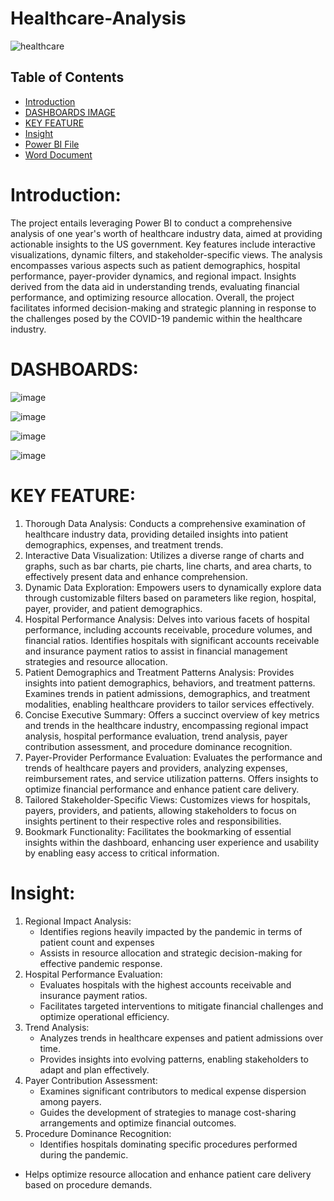 # Healthcare-Analysis
![healthcare](https://github.com/madhavyawale7/Healthcare-Analysis/assets/159420665/ee96f434-baf0-49a7-88c2-da946eea9713)


## Table of Contents

- [Introduction](#Introduction)
- [DASHBOARDS IMAGE](#DASHBOARDS)
- [KEY FEATURE](#KEY-FEATURE)
- [Insight](#Insight)
- [Power BI File](https://github.com/madhavyawale7/Healthcare-Analysis/blob/main/Power%20BI%20File.pbix)
- [Word Document](https://github.com/madhavyawale7/University-Analysis/blob/main/Word%20Document%20Of%20University%20Success%20Analysis.docx)

# Introduction:

The project entails leveraging Power BI to conduct a comprehensive analysis of one year's worth of healthcare industry data, aimed at providing actionable insights to the US government. Key features include interactive visualizations, dynamic filters, and stakeholder-specific views. The analysis encompasses various aspects such as patient demographics, hospital performance, payer-provider dynamics, and regional impact. Insights derived from the data aid in understanding trends, evaluating financial performance, and optimizing resource allocation. Overall, the project facilitates informed decision-making and strategic planning in response to the challenges posed by the COVID-19 pandemic within the healthcare industry.


# DASHBOARDS:

![image](https://github.com/madhavyawale7/Healthcare-Analysis/assets/159420665/861ca4d2-a8ce-49d6-a709-165237cf870c)

![image](https://github.com/madhavyawale7/Healthcare-Analysis/assets/159420665/7e8d6c8f-d2db-45d2-8127-9a966273350b)

![image](https://github.com/madhavyawale7/Healthcare-Analysis/assets/159420665/f0f3273c-56d7-4b23-b075-0cf4c33aca6c)

![image](https://github.com/madhavyawale7/Healthcare-Analysis/assets/159420665/35845077-94fd-441a-a03a-004de9d74f8c)

# KEY FEATURE:

1. Thorough Data Analysis: Conducts a comprehensive examination of healthcare industry data, providing detailed insights into patient demographics, expenses, and treatment trends.
2. Interactive Data Visualization: Utilizes a diverse range of charts and graphs, such as bar charts, pie charts, line charts, and area charts, to effectively present data and enhance comprehension.
3. Dynamic Data Exploration: Empowers users to dynamically explore data through customizable filters based on parameters like region, hospital, payer, provider, and patient demographics.
4. Hospital Performance Analysis: Delves into various facets of hospital performance, including accounts receivable, procedure volumes, and financial ratios. Identifies hospitals with significant accounts receivable and insurance payment ratios to assist in financial management strategies and resource allocation.
5. Patient Demographics and Treatment Patterns Analysis: Provides insights into patient demographics, behaviors, and treatment patterns. Examines trends in patient admissions, demographics, and treatment modalities, enabling healthcare providers to tailor services effectively.
6. Concise Executive Summary: Offers a succinct overview of key metrics and trends in the healthcare industry, encompassing regional impact analysis, hospital performance evaluation, trend analysis, payer contribution assessment, and procedure dominance recognition.
7. Payer-Provider Performance Evaluation: Evaluates the performance and trends of healthcare payers and providers, analyzing expenses, reimbursement rates, and service utilization patterns. Offers insights to optimize financial performance and enhance patient care delivery.
8. Tailored Stakeholder-Specific Views: Customizes views for hospitals, payers, providers, and patients, allowing stakeholders to focus on insights pertinent to their respective roles and responsibilities.
9. Bookmark Functionality: Facilitates the bookmarking of essential insights within the dashboard, enhancing user experience and usability by enabling easy access to critical information.

# Insight:

1. Regional Impact Analysis: 
   - Identifies regions heavily impacted by the pandemic in terms of patient count and expenses
   - Assists in resource allocation and strategic decision-making for effective pandemic response.
2. Hospital Performance Evaluation:
   - Evaluates hospitals with the highest accounts receivable and insurance payment ratios.
   - Facilitates targeted interventions to mitigate financial challenges and optimize operational efficiency.
3. Trend Analysis:
   - Analyzes trends in healthcare expenses and patient admissions over time.
   - Provides insights into evolving patterns, enabling stakeholders to adapt and plan effectively.
4. Payer Contribution Assessment:
   - Examines significant contributors to medical expense dispersion among payers.
   - Guides the development of strategies to manage cost-sharing arrangements and optimize financial outcomes.
5. Procedure Dominance Recognition:
   - Identifies hospitals dominating specific procedures performed during the pandemic.
 - Helps optimize resource allocation and enhance patient care delivery based on procedure demands.

